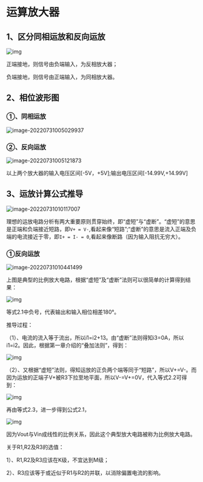 # 运算放大器

## 1、区分同相运放和反向运放

 ![img](https://pic-1304959529.cos.ap-guangzhou.myqcloud.com/DB/4610b912c8fcc3ce01db07059f45d688d43f20e9)

正端接地，则信号由负端输入，为反相放大器；

负端接地，则信号由正端输入，为同相放大器。

## 2、相位波形图

###  ①、同相运放

![image-20220731005029937](https://pic-1304959529.cos.ap-guangzhou.myqcloud.com/DB/image-20220731005029937.png)

### ②、反向运放

![image-20220731005121873](https://pic-1304959529.cos.ap-guangzhou.myqcloud.com/DB/image-20220731005121873.png)

以上两个放大器的输入电压区间[-5V，+5V];输出电压区间[-14.99V,+14.99V]

## 3、运放计算公式推导

![image-20220731010117007](https://pic-1304959529.cos.ap-guangzhou.myqcloud.com/DB/image-20220731010117007.png)

理想的运放电路分析有两大重要原则贯穿始终，即“虚短”与“虚断”。“虚短”的意思是正端和负端接近短路，即`V+ = V-`,看起来像“短路”;“虚断”的意思是流入正端及负端的电流接近于零，即`I+ = I- = 0`,看起来像断路（因为输入阻抗无穷大）。

### ①反向运放

![image-20220731010441499](https://pic-1304959529.cos.ap-guangzhou.myqcloud.com/DB/image-20220731010441499.png)

上图是典型的比例放大电路，根据“虚短”及“虚断”法则可以很简单的计算得到结果：

![img](https://pic-1304959529.cos.ap-guangzhou.myqcloud.com/DB/v2-7e3beb741c5d71697bfa56f796d597a8_720w.png)

等式2.1中负号，代表输出和输入相位相差180°。

推导过程：

（1）、电流的流入等于流出，所以i1=i2+13。由“虚断”法则得知i3=0A，所以i1=i2。因此，根据第一章介绍的“叠加法则”，得到：

![img](https://pic-1304959529.cos.ap-guangzhou.myqcloud.com/DB/v2-1e8d097ba06909490ca6ea07bb63a2aa_720w.png)

（2）、又根据“虚短”法则，得知运放的正负两个端等同于“短路”，所以V+=V-。而因为运放的正端子V+被R3下拉至地平面，所以V-=V+=0V，代入等式2.2可得到：

![img](https://pic-1304959529.cos.ap-guangzhou.myqcloud.com/DB/v2-9f84a57253ba5966bf1c8e751f42ba39_720w.png)

再由等式2.3，进一步得到公式2.1，

![img](https://pic-1304959529.cos.ap-guangzhou.myqcloud.com/DB/v2-9fef1e991e3c6da7a8317d05c35256d0_720w.png)

因为Vout与Vin成线性的比例关系，因此这个典型放大电路被称为比例放大电路。

关于R1,R2及R3的选值：

1）、R1,R2及R3应该在K级，不宜达到M级；

2）、R3应该等于或近似于R1与R2的并联，以消除偏置电流的影响。